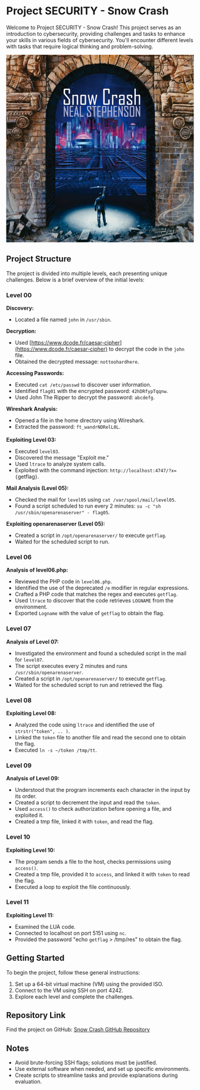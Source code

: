 # Project SECURITY - Snow Crash

Welcome to Project SECURITY - Snow Crash! This project serves as an introduction to cybersecurity, providing challenges and tasks to enhance your skills in various fields of cybersecurity. You'll encounter different levels with tasks that require logical thinking and problem-solving.

![Wallpaper](wallpaper.jpg)
## Project Structure

The project is divided into multiple levels, each presenting unique challenges. Below is a brief overview of the initial levels:

### Level 00

**Discovery:**
- Located a file named `john` in `/usr/sbin`.

**Decryption:**
- Used [https://www.dcode.fr/caesar-cipher](https://www.dcode.fr/caesar-cipher) to decrypt the code in the `john` file.
- Obtained the decrypted message: `nottoohardhere`.

**Accessing Passwords:**
- Executed `cat /etc/passwd` to discover user information.
- Identified `flag01` with the encrypted password: `42hDRfypTqqnw`.
- Used John The Ripper to decrypt the password: `abcdefg`.

**Wireshark Analysis:**
- Opened a file in the home directory using Wireshark.
- Extracted the password: `ft_wandrNDRelL0L`.

**Exploiting Level 03:**
- Executed `level03`.
- Discovered the message "Exploit me."
- Used `ltrace` to analyze system calls.
- Exploited with the command injection: `http://localhost:4747/?x={`getflag`}`.

**Mail Analysis (Level 05):**
- Checked the mail for `level05` using `cat /var/spool/mail/level05`.
- Found a script scheduled to run every 2 minutes: `su -c "sh /usr/sbin/openarenaserver" - flag05`.

**Exploiting openarenaserver (Level 05):**
- Created a script in `/opt/openarenaserver/` to execute `getflag`.
- Waited for the scheduled script to run.

### Level 06

**Analysis of level06.php:**
- Reviewed the PHP code in `level06.php`.
- Identified the use of the deprecated `/e` modifier in regular expressions.
- Crafted a PHP code that matches the regex and executes `getflag`.
- Used `ltrace` to discover that the code retrieves `LOGNAME` from the environment.
- Exported `Logname` with the value of `getflag` to obtain the flag.

### Level 07

**Analysis of Level 07:**
- Investigated the environment and found a scheduled script in the mail for `level07`.
- The script executes every 2 minutes and runs `/usr/sbin/openarenaserver`.
- Created a script in `/opt/openarenaserver/` to execute `getflag`.
- Waited for the scheduled script to run and retrieved the flag.

### Level 08

**Exploiting Level 08:**
- Analyzed the code using `ltrace` and identified the use of `strstr("token", .. )`.
- Linked the `token` file to another file and read the second one to obtain the flag.
- Executed `ln -s ~/token /tmp/tt`.

### Level 09

**Analysis of Level 09:**
- Understood that the program increments each character in the input by its order.
- Created a script to decrement the input and read the `token`.
- Used `access()` to check authorization before opening a file, and exploited it.
- Created a tmp file, linked it with `token`, and read the flag.

### Level 10

**Exploiting Level 10:**
- The program sends a file to the host, checks permissions using `access()`.
- Created a tmp file, provided it to `access`, and linked it with `token` to read the flag.
- Executed a loop to exploit the file continuously.

### Level 11

**Exploiting Level 11:**
- Examined the LUA code.
- Connected to localhost on port 5151 using `nc`.
- Provided the password "echo `getflag` > /tmp/res" to obtain the flag.

## Getting Started

To begin the project, follow these general instructions:

1. Set up a 64-bit virtual machine (VM) using the provided ISO.
2. Connect to the VM using SSH on port 4242.
3. Explore each level and complete the challenges.

## Repository Link

Find the project on GitHub: [Snow Crash GitHub Repository](https://github.com/Oussamazz/snowcrach)


## Notes

- Avoid brute-forcing SSH flags; solutions must be justified.
- Use external software when needed, and set up specific environments.
- Create scripts to streamline tasks and provide explanations during evaluation.
